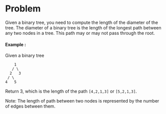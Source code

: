 # Problem

Given a binary tree, you need to compute the length of the diameter of the tree. The diameter of a binary tree is the length of the longest path between any two nodes in a tree. This path may or may not pass through the root.

#### Example :
Given a binary tree
```
    1
   / \
  2   3
 / \     
4   5    

```
Return 3, which is the length of the path `[4,2,1,3]` or `[5,2,1,3]`.

Note: The length of path between two nodes is represented by the number of edges between them.
